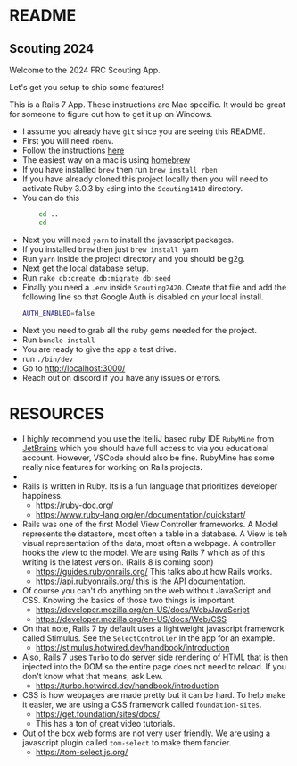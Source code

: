 # README

## Scouting 2024 ##

Welcome to the 2024 FRC Scouting App.

Let's get you setup to ship some features!

This is a Rails 7 App. These instructions are Mac specific. It would be great for someone to figure out how to get it up on Windows.

  * I assume you already have `git` since you are seeing this README.
  * First you will need `rbenv`.
  * Follow the instructions [here](https://github.com/rbenv/rbenv)
  * The easiest way on a mac is using [homebrew](https://brew.sh/)
  * If you have installed `brew` then run `brew install rben`
  * If you have already cloned this project locally then you will need to activate Ruby 3.0.3 by `cd`ing into the `Scouting1410` directory.
  * You can do this
    ```bash
        cd ..
        cd -  
    ```
  * Next you will need `yarn` to install the javascript packages.
  * If you installed `brew` then just `brew install yarn`
  * Run `yarn` inside the project directory and you should be g2g.
  * Next get the local database setup.
  * Run `rake db:create db:migrate db:seed`
  * Finally you need a `.env` inside `Scouting2420`. Create that file and add the following line so that Google Auth is disabled on your local install.
    ```bash
    AUTH_ENABLED=false
    ```
  * Next you need to grab all the ruby gems needed for the project.
  * Run `bundle install`
  * You are ready to give the app a test drive.
  * run `./bin/dev`
  * Go to [http://localhost:3000/](http://localhost:3000/)
  * Reach out on discord if you have any issues or errors.

# RESOURCES #

* I highly recommend you use the ItelliJ based ruby IDE `RubyMine` from [JetBrains](https://www.jetbrains.com/ruby/) which you should have full access to via you educational account. However, VSCode should also be fine. RubyMine has some really nice features for working on Rails projects.
* 
* Rails is written in Ruby. Its is a fun language that prioritizes developer happiness. 
  * https://ruby-doc.org/
  * https://www.ruby-lang.org/en/documentation/quickstart/
* Rails was one of the first Model View Controller frameworks. A Model represents the datastore, most often a table in a database. A View is teh visual representation of the data, most often a webpage. A controller hooks the view to the model. We are using Rails 7 which as of this writing is the latest version. (Rails 8 is coming soon)
  * https://guides.rubyonrails.org/ This talks about how Rails works.
  * https://api.rubyonrails.org/ this is the API documentation.
* Of course you can't do anything on the web without JavaScript and CSS. Knowing the basics of those two things is important.
  * https://developer.mozilla.org/en-US/docs/Web/JavaScript
  * https://developer.mozilla.org/en-US/docs/Web/CSS
* On that note, Rails 7 by default uses a lightweight javascript framework called Stimulus. See the `SelectController` in the app for an example.
  * https://stimulus.hotwired.dev/handbook/introduction
* Also, Rails 7 uses `Turbo` to do server side rendering of HTML that is then injected into the DOM so the entire page does not need to reload. If you don't know what that means, ask Lew.
  * https://turbo.hotwired.dev/handbook/introduction
* CSS is how webpages are made pretty but it can be hard. To help make it easier, we are using a CSS framework called `foundation-sites`.
  * https://get.foundation/sites/docs/
  * This has a ton of great video tutorials.
* Out of the box web forms are not very user friendly. We are using a javascript plugin called `tom-select` to make them fancier.
  * https://tom-select.js.org/


